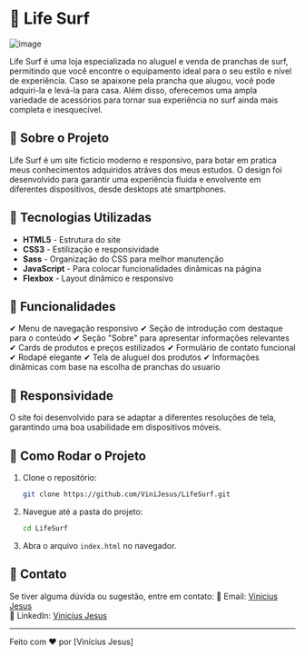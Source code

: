 # 🌊 Life Surf

![image](https://github.com/user-attachments/assets/c15cf146-5daa-445b-b948-247a11c5f7f6)

Life Surf é uma loja especializada no aluguel e venda de pranchas de surf, permitindo que você encontre o equipamento ideal para o seu estilo e nível de experiência. Caso se apaixone pela prancha que alugou, você pode adquiri-la e levá-la para casa. Além disso, oferecemos uma ampla variedade de acessórios para tornar sua experiência no surf ainda mais completa e inesquecível.

## 🌟 Sobre o Projeto

Life Surf é um site ficticio moderno e responsivo, para botar em pratica meus conhecimentos adquiridos atráves dos meus estudos. O design foi desenvolvido para garantir uma experiência fluida e envolvente em diferentes dispositivos, desde desktops até smartphones.

## 🎨 Tecnologias Utilizadas

- **HTML5** - Estrutura do site
- **CSS3** - Estilização e responsividade
- **Sass** - Organização do CSS para melhor manutenção
- **JavaScript** - Para colocar funcionalidades dinâmicas na página
- **Flexbox** - Layout dinâmico e responsivo

## 📌 Funcionalidades

✔ Menu de navegação responsivo
✔ Seção de introdução com destaque para o conteúdo
✔ Seção "Sobre" para apresentar informações relevantes
✔ Cards de produtos e preços estilizados
✔ Formulário de contato funcional
✔ Rodapé elegante
✔ Tela de aluguel dos produtos
✔ Informações dinâmicas com base na escolha de pranchas do usuario

## 📱 Responsividade

O site foi desenvolvido para se adaptar a diferentes resoluções de tela, garantindo uma boa usabilidade em dispositivos móveis.

## 🚀 Como Rodar o Projeto

1. Clone o repositório:
   ```bash
   git clone https://github.com/ViniJesus/LifeSurf.git
   ```
2. Navegue até a pasta do projeto:
   ```bash
   cd LifeSurf
   ```
3. Abra o arquivo `index.html` no navegador.

## 📩 Contato

Se tiver alguma dúvida ou sugestão, entre em contato:
📧 Email: [Vinicius Jesus](vini.jesus1342@gmail.com)\
💼 LinkedIn: [Vinicius Jesus](https://www.linkedin.com/in/vin%C3%ADcius-jesus-5660a2232/)

---

Feito com ❤️ por [Vinícius Jesus]
